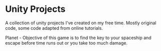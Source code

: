 # Unity Projects
 A collection of unity projects I've created on my free time. Mostly original code, some code adapted from online tutorials.

Planet - Objective of this game is to find the key to your spaceship and escape before time runs out or you take too much damage.